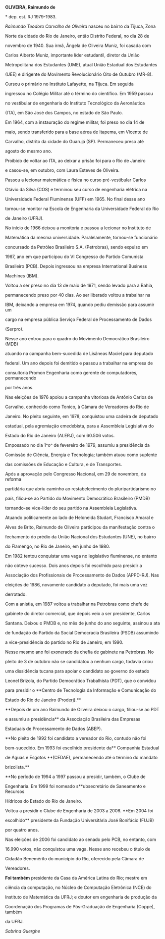 **OLIVEIRA, Raimundo de**



\* dep. est. RJ 1979-1983.



*Raimundo Teodoro Carvalho de Oliveira* nasceu no bairro da Tijuca, Zona

Norte da cidade do Rio de Janeiro, então Distrito Federal, no dia 28 de

novembro de 1940. Sua irmã, Ângela de Oliveira Muniz, foi casada com

Carlos Alberto Muniz, importante líder estudantil, diretor da União

Metropolitana dos Estudantes (UME), atual União Estadual dos Estudantes

(UEE) e dirigente do Movimento Revolucionário Oito de Outubro (MR-8).



Cursou o primário no Instituto Lafayette, na Tijuca. Em seguida

ingressou no Colégio Militar até o término do científico. Em 1959 passou

no vestibular de engenharia do Instituto Tecnológico da Aeronáutica

(ITA), em São José dos Campos, no estado de São Paulo.



Em 1964, com a instauração do regime militar, foi preso no dia 14 de

maio, sendo transferido para a base aérea de Itapema, em Vicente de

Carvalho, distrito da cidade do Guarujá (SP). Permaneceu preso até

agosto do mesmo ano.



Proibido de voltar ao ITA, ao deixar a prisão foi para o Rio de Janeiro

e casou-se, em outubro, com Laura Esteves de Oliveira.



Passou a lecionar matemática e física no curso pré-vestibular Carlos

Otávio da Silva (COS) e terminou seu curso de engenharia elétrica na

Universidade Federal Fluminense (UFF) em 1965. No final desse ano

tornou-se monitor na Escola de Engenharia da Universidade Federal do Rio

de Janeiro (UFRJ).



No início de 1966 deixou a monitoria e passou a lecionar no Instituto de

Matemática da mesma universidade. Paralelamente, tornou-se funcionário

concursado da Petróleo Brasileiro S.A. (Petrobras), sendo expulso em

1967, ano em que participou do VI Congresso do Partido Comunista

Brasileiro (PCB). Depois ingressou na empresa International Business

Machines (IBM).



Voltou a ser preso no dia 13 de maio de 1971, sendo levado para a Bahia,

permanecendo preso por 40 dias. Ao ser liberado voltou a trabalhar na

IBM, deixando a empresa em 1974, quando pediu demissão para assumir um

cargo na empresa pública Serviço Federal de Processamento de Dados

(Serpro).



Nesse ano entrou para o quadro do Movimento Democrático Brasileiro (MDB)

atuando na campanha bem-sucedida de Lisâneas Maciel para deputado

federal. Um ano depois foi demitido e passou a trabalhar na empresa de

consultoria Promon Engenharia como gerente de computadores, permanecendo

por três anos.



Nas eleições de 1976 apoiou a campanha vitoriosa de Antônio Carlos de

Carvalho, conhecido como Tonico, à Câmara de Vereadores do Rio de

Janeiro. No pleito seguinte, em 1978, conquistou uma cadeira de deputado

estadual, pela agremiação emedebista, para a Assembleia Legislativa do

Estado do Rio de Janeiro (ALERJ), com 60.506 votos.



Empossado no dia 1^o^ de fevereiro de 1979, assumiu a presidência da

Comissão de Ciência, Energia e Tecnologia; também atuou como suplente

das comissões de Educação e Cultura, e de Transportes.



Após a aprovação pelo Congresso Nacional, em 29 de novembro, da reforma

partidária que abriu caminho ao restabelecimento do pluripartidarismo no

país, filiou-se ao Partido do Movimento Democrático Brasileiro (PMDB)

tornando-se vice-líder do seu partido na Assembleia Legislativa.



Atuando politicamente ao lado de Heloneida Studart, Francisco Amaral e

Alves de Brito, Raimundo de Oliveira participou da manifestação contra o

fechamento do prédio da União Nacional dos Estudantes (UNE), no bairro

do Flamengo, no Rio de Janeiro, em junho de 1980.



Em 1982 tentou conquistar uma vaga no legislativo fluminense, no entanto

não obteve sucesso. Dois anos depois foi escolhido para presidir a

Associação dos Profissionais de Processamento de Dados (APPD-RJ). Nas

eleições de 1986, novamente candidato a deputado, foi mais uma vez

derrotado.



Com a anistia, em 1987 voltou a trabalhar na Petrobras como chefe de

gabinete do diretor comercial, que depois veio a ser presidente, Carlos

Santana. Deixou o PMDB e, no mês de junho do ano seguinte, assinou a ata

de fundação do Partido da Social Democracia Brasileira (PSDB) assumindo

a vice-presidência do partido no Rio de Janeiro, em 1990.



Nesse mesmo ano foi exonerado da chefia de gabinete na Petrobras. No

pleito de 3 de outubro não se candidatou a nenhum cargo, todavia criou

uma dissidência tucana para apoiar o candidato ao governo do estado

Leonel Brizola, do Partido Democrático Trabalhista (PDT), que o convidou

para presidir o **Centro de Tecnologia da Informação e Comunicação do

Estado do Rio de Janeiro (Proderj).**



**Depois de um ano Raimundo de Oliveira deixou o cargo, filiou-se ao PDT

e assumiu a presidência** da Associação Brasileira das Empresas

Estaduais de Processamento de Dados (ABEP).



**No pleito de 1992 foi candidato a vereador do Rio, contudo não foi

bem-sucedido. Em 1993 foi escolhido presidente da** Companhia Estadual

de Águas e Esgotos **(CEDAE), permanecendo até o término do mandato

brizolista.**



**No período de 1994 a 1997 passou a presidir, também, o Clube de

Engenharia. Em 1999 foi nomeado s**ubsecretário de Saneamento e Recursos

Hídricos do Estado do Rio de Janeiro.



Voltou a presidir o Clube de Engenharia de 2003 a 2006. **Em 2004 foi

escolhido** presidente da Fundação Universitária José Bonifácio (FUJB)

por quatro anos.



Nas eleições de 2006 foi candidato ao senado pelo PCB, no entanto, com

16.990 votos, não conquistou uma vaga. Nesse ano recebeu o título de

Cidadão Benemérito do município do Rio, oferecido pela Câmara de

Vereadores.



**Foi também** presidente da Casa da América Latina do Rio; mestre em

ciência da computação, no Núcleo de Computação Eletrônica (NCE) do

Instituto de Matemática da UFRJ; e doutor em engenharia de produção da

Coordenação dos Programas de Pós-Graduação de Engenharia (Coppe), também

da UFRJ.



*Sabrina Guerghe*




